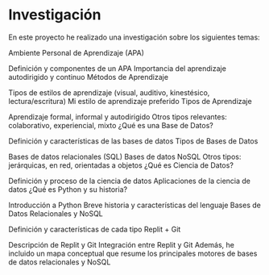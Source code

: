 # Investigación 
En este proyecto he realizado una investigación sobre los siguientes temas:

Ambiente Personal de Aprendizaje (APA)

Definición y componentes de un APA
Importancia del aprendizaje autodirigido y continuo
Métodos de Aprendizaje

Tipos de estilos de aprendizaje (visual, auditivo, kinestésico, lectura/escritura)
Mi estilo de aprendizaje preferido
Tipos de Aprendizaje

Aprendizaje formal, informal y autodirigido
Otros tipos relevantes: colaborativo, experiencial, mixto
¿Qué es una Base de Datos?

Definición y características de las bases de datos
Tipos de Bases de Datos

Bases de datos relacionales (SQL)
Bases de datos NoSQL
Otros tipos: jerárquicas, en red, orientadas a objetos
¿Qué es Ciencia de Datos?

Definición y proceso de la ciencia de datos
Aplicaciones de la ciencia de datos
¿Qué es Python y su historia?

Introducción a Python
Breve historia y características del lenguaje
Bases de Datos Relacionales y NoSQL

Definición y características de cada tipo
Replit + Git

Descripción de Replit y Git
Integración entre Replit y Git
Además, he incluido un mapa conceptual que resume los principales motores de bases de datos relacionales y NoSQL
